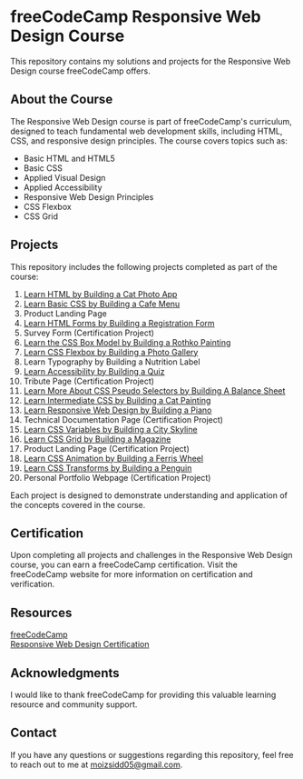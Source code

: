 # freeCodeCamp Responsive Web Design Course

This repository contains my solutions and projects for the Responsive Web Design course freeCodeCamp offers.

## About the Course

The Responsive Web Design course is part of freeCodeCamp's curriculum, designed to teach fundamental web development skills, including HTML, CSS, and responsive design principles. The course covers topics such as:

- Basic HTML and HTML5
- Basic CSS
- Applied Visual Design
- Applied Accessibility
- Responsive Web Design Principles
- CSS Flexbox
- CSS Grid

## Projects

This repository includes the following projects completed as part of the course:

1. <a href="https://github.com/moizsydiki/freeCodeCamp/blob/main/catPhotoApp.html">Learn HTML by Building a Cat Photo App</a>
2. <a href="https://github.com/moizsydiki/freeCodeCamp/tree/main/Camper%20Cafe">Learn Basic CSS by Building a Cafe Menu</a>
3. Product Landing Page
4. <a href="https://github.com/moizsydiki/freeCodeCamp/tree/main/Registration%20Form">Learn HTML Forms by Building a Registration Form</a>
5. Survey Form (Certification Project)
6. <a href="https://github.com/moizsydiki/freeCodeCamp/tree/main/Rothko%20Painting">Learn the CSS Box Model by Building a Rothko Painting</a>
7. <a href="https://github.com/moizsydiki/freeCodeCamp/tree/main/Building%20a%20Photo%20Gallery">Learn CSS Flexbox by Building a Photo Gallery</a>
8. Learn Typography by Building a Nutrition Label
9. <a href="https://github.com/moizsydiki/freeCodeCamp/tree/main/HTML%20CSS%20Quiz">Learn Accessibility by Building a Quiz</a>
10. Tribute Page (Certification Project)
11. <a href="https://github.com/moizsydiki/freeCodeCamp/tree/main/Balance%20Sheet">Learn More About CSS Pseudo Selectors by Building A Balance Sheet</a>
12. <a href="https://github.com/moizsydiki/freeCodeCamp/tree/main/Cat%20Painting">Learn Intermediate CSS by Building a Cat Painting</a>
13. <a href="https://github.com/moizsydiki/freeCodeCamp/tree/main/Piano">Learn Responsive Web Design by Building a Piano</a>
14. Technical Documentation Page (Certification Project)
15. <a href="https://github.com/moizsydiki/freeCodeCamp/tree/main/Skyline%20Buildings">Learn CSS Variables by Building a City Skyline</a>
16. <a href="https://github.com/moizsydiki/freeCodeCamp/tree/main/Magazine">Learn CSS Grid by Building a Magazine</a>
17. Product Landing Page (Certification Project)
18. <a href="https://github.com/moizsydiki/freeCodeCamp/tree/main/Ferris%20Wheel">Learn CSS Animation by Building a Ferris Wheel</a>
19. <a href="https://github.com/moizsydiki/freeCodeCamp/tree/main/Penguin">Learn CSS Transforms by Building a Penguin</a>
20. Personal Portfolio Webpage (Certification Project)

Each project is designed to demonstrate understanding and application of the concepts covered in the course.

## Certification

Upon completing all projects and challenges in the Responsive Web Design course, you can earn a freeCodeCamp certification. Visit the freeCodeCamp website for more information on certification and verification.

## Resources
<a href="https://www.freecodecamp.org/">freeCodeCamp</a> <br />
<a href="https://www.freecodecamp.org/learn/2022/responsive-web-design/">Responsive Web Design Certification</a>


## Acknowledgments
I would like to thank freeCodeCamp for providing this valuable learning resource and community support.

## Contact
If you have any questions or suggestions regarding this repository, feel free to reach out to me at moizsidd05@gmail.com.
